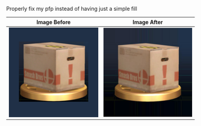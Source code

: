 Properly fix my pfp instead of having just a simple fill

| Image Before | Image After |
| :------------: | :-----------: |
| ![Image Before](/old.png) | ![Image After](/new.jpg)|